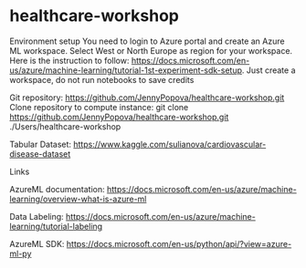 # healthcare-workshop

Environment setup
You need to login to Azure portal and create an Azure ML workspace. Select West or North Europe as region for your workspace. 
Here is the instruction to follow: https://docs.microsoft.com/en-us/azure/machine-learning/tutorial-1st-experiment-sdk-setup.  Just create a workspace, do not run notebooks to save credits

Git repository: https://github.com/JennyPopova/healthcare-workshop.git  
Clone repository to compute instance:  git clone https://github.com/JennyPopova/healthcare-workshop.git ./Users/healthcare-workshop

Tabular Dataset:  https://www.kaggle.com/sulianova/cardiovascular-disease-dataset

Links

AzureML documentation: https://docs.microsoft.com/en-us/azure/machine-learning/overview-what-is-azure-ml

Data Labeling: https://docs.microsoft.com/en-us/azure/machine-learning/tutorial-labeling

AzureML SDK: https://docs.microsoft.com/en-us/python/api/?view=azure-ml-py

<br />  

